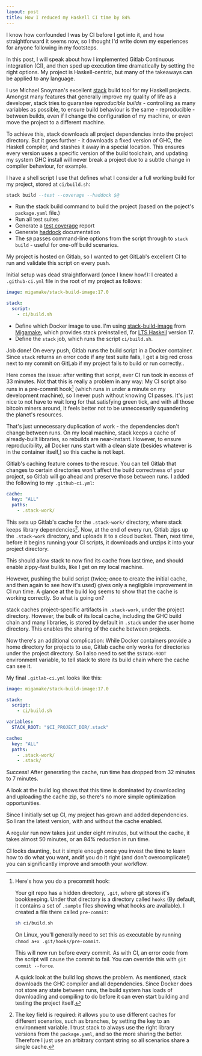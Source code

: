 ```yaml
---
layout: post
title: How I reduced my Haskell CI time by 84%
---
```


I know how confounded I was by CI before I got into it, and how straightforward it seems now, so I thought I'd write down my experiences for anyone following in my footsteps.

In this post, I will speak about how I implemented Gitlab Continuous integration (CI), and then sped up execution time dramatically by setting the right options. My project is Haskell-centric, but many of the takeaways can be applied  to any language.

I use Michael Snoyman's excellent [stack](https://docs.haskellstack.org/en/stable/README/) build tool for my Haskell projects. Amongst many features that generally improve my quality of life as a developer, stack tries to guarantee *reproducible builds* - controlling as many variables as possible, to ensure build behaviour is the same - reproducible - between builds, even if I change the configuration of my machine, or even move the project to a different machine.

To achieve this, stack downloads all project dependencies innto the project directory. But it goes further - it downloads a fixed version of GHC, the Haskell compiler, and stashes it away in a special location. This ensures every version uses a specific version of the build toolchain, and updating my system GHC install  will never break a project due to a subtle change in compiler behaviour, for example.

I have a shell script I use that defines what I consider a full working build for my project, stored at `ci/build.sh`:
```haskell
stack build --test --coverage --haddock $@
```
- Run the stack build command to build the project (based on the poject's `package.yaml` file.)
- Run all test suites
- Generate a [test coverage](https://wiki.haskell.org/Haskell_program_coverage) report
- Generate [haddock](https://www.haskell.org/haddock/) documentation
- The `$@` passes command-line options from the script through to `stack build` - useful for one-off build scenarios.

My project is hosted on Gitlab, so I wanted to get GitLab's excellent CI to run and validate this script on every push.

Initial setup was dead straightforward (once I knew how!): I created a `.github-ci.yml` file in the root of my project as follows:
```yaml
image: migamake/stack-build-image:17.0

stack:
  script:
    - ci/build.sh
```
- Define which Docker image to use. I'm using [stack-build-image](https://hub.docker.com/r/migamake/stack-build-image) from [Migamake](https://migamake.com/), which provides stack preinstalled, for [LTS Haskell](https://github.com/commercialhaskell/lts-haskell#lts-haskell-version-your-ecosystem) version 17.
- Define the `stack` job, which runs the script `ci/build.sh`.

Job done! On every push, Gitlab runs the build script in a Docker container. Since `stack` returns an error code if any test suite fails, I get a big red cross next to my commit on GitLab if my project fails to build or run correctly..

Here comes the issue: after writing that script, ever CI run took in excess of 33 minutes. Not that this is really a problem in any way: My CI script also runs in a pre-commit hook[^1] (which runs in under a minute on my development machine), so I never push without knowing CI passes. It's just nice to not have to wait long for that satisfying green tick, and with all those bitcoin miners around, It feels better not to be unneccesarily squandering the planet's resources.

[^1]: Here's how you do a precommit hook:

    Your git repo has a hidden directory, `.git`, where git stores it's bookkeeping. Under that directory is a directory called `hooks` (By default, it contains a set of `.sample` files showing what hooks are available). I created a file there called `pre-commit`:
    
    ```sh
    sh ci/build.sh
    ```
    
    On Linux, you'll generally need to set this as executable by running `chmod a+x .git/hooks/pre-commit`.
    
    This will now run before every commit. As with CI, an error code from the script will cause the commit to fail. You can override this with `git commit --force`.
    
    A quick look at the build log shows the problem. As mentioned, stack downloads the GHC compiler and all dependencies. Since Docker does not store any state between runs, the build system has loads of downloading and compiling to do before it can even start building and testing the project itself.

That's just unnecessary duplication of work - the dependencies don't change between runs. On my local machine, stack keeps a cache of already-built libraries, so rebuilds are near-instant. However, to ensure reproducibility, all Docker runs start with a clean slate (besides whatever is in the container itself,) so this cache is not kept.

Gitlab's caching feature comes to the rescue. You can tell Gitlab that changes to certain directories won't affect the build correctness of your project, so Gitlab will go ahead and preserve those between runs. I added the following to my `.github-ci.yml`:
```yaml
cache:
  key: "ALL"
  paths:
    - .stack-work/
```
This sets up Gitlab's cache for the `.stack-work/` directory, where stack keeps library dependencies[^2]. Now, at the end of every run, Gitlab zips up the `.stack-work` directory, and uploads it to a cloud bucket. Then, next time, before it begins running your CI scripts, it downloads and unzips it into your project directory.

This should allow stack to now find its cache from last time, and should enable zippy-fast builds, like I get on my local machine.

However, pushing the build script (twice; once to create the initial cache, and then again to see how it's used) gives only a negligible improvement in CI run time. A glance at the build log seems to show that the cache is working correctly. So what is going on?

stack caches project-specific artifacts in `.stack-work`, under the project directory. However, the bulk of its local cache, including the GHC build chain and many libraries, is stored by default in `.stack` under the user home directory. This enables the sharing of the cache between projects.

Now there's an additional complication: While Docker containers provide a home directory for projects to use, Gitlab cache only works for directories under the project directory. So I also need to set the `$STACK-ROOT` environment variable, to tell stack to store its build chain where the cache can see it.

My final `.gitlab-ci.yml` looks like this:
```yaml
image: migamake/stack-build-image:17.0

stack:
  script:
    - ci/build.sh

variables:
  STACK_ROOT: "$CI_PROJECT_DIR/.stack"

cache:
  key: "ALL"
  paths:
    - .stack-work/
    - .stack/
```

Success! After generating the cache, run time has dropped from 32 minutes to 7 minutes.

A look at the build log shows that this time is dominated by downloading and uploading the cache zip, so there's no more simple optimization opportunities.

Since I initially set up CI, my project has grown and added dependencies. So I ran the latest version, with and without the cache enabled.

A regular run now takes just under eight minutes, but without the cache, it takes almost 50 minutes, or an 84% reduction in run time.

CI looks daunting, but it simple enough once you invest the time to learn how to do what you want, andif you do it right (and don't overcomplicate!) you can significantly improve and smooth your workflow.

[^2]: The key field is required: it allows you to use different caches for different scenarios, such as branches, by setting the key to an environment variable. I trust stack to always use the right library versions from the `package.yaml`, and so the more sharing the better. Therefore I just use an arbitrary contant string so all scenarios share a single cache.
